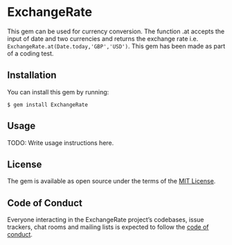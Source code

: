 # ExchangeRate

This gem can be used for currency conversion. The function .at accepts the input of date and two currencies and returns the exchange rate i.e. `ExchangeRate.at(Date.today,'GBP','USD')`. This gem has been made as part of a coding test.

## Installation

You can install this gem by running:

    $ gem install ExchangeRate

## Usage

TODO: Write usage instructions here.

## License

The gem is available as open source under the terms of the [MIT License](https://opensource.org/licenses/MIT).

## Code of Conduct

Everyone interacting in the ExchangeRate project’s codebases, issue trackers, chat rooms and mailing lists is expected to follow the [code of conduct](https://github.com/[USERNAME]/ExchangeRate/blob/master/CODE_OF_CONDUCT.md).

